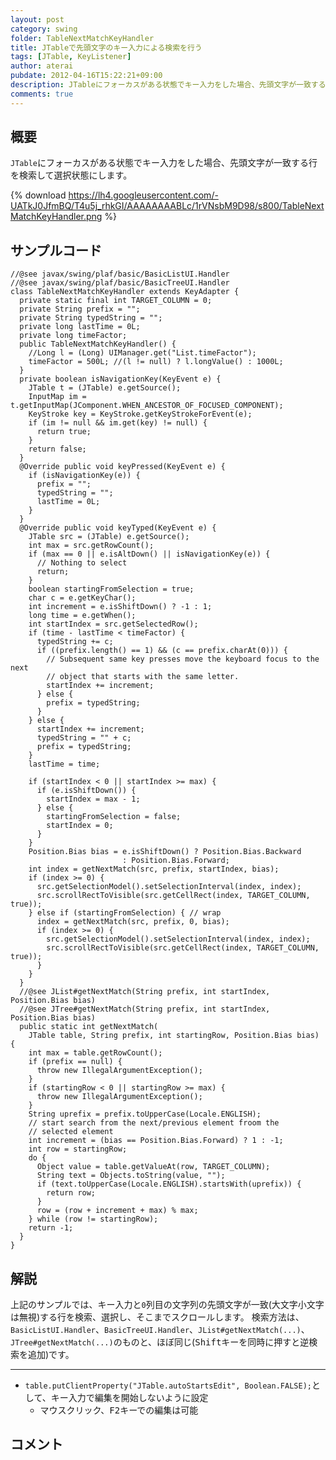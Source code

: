 ```yaml
---
layout: post
category: swing
folder: TableNextMatchKeyHandler
title: JTableで先頭文字のキー入力による検索を行う
tags: [JTable, KeyListener]
author: aterai
pubdate: 2012-04-16T15:22:21+09:00
description: JTableにフォーカスがある状態でキー入力をした場合、先頭文字が一致する行を検索して選択状態にします。
comments: true
---
```

## 概要
`JTable`にフォーカスがある状態でキー入力をした場合、先頭文字が一致する行を検索して選択状態にします。

{% download https://lh4.googleusercontent.com/-UATkJ0JfmBQ/T4u5j_rhkGI/AAAAAAAABLc/1rVNsbM9D98/s800/TableNextMatchKeyHandler.png %}

## サンプルコード
<pre class="prettyprint"><code>//@see javax/swing/plaf/basic/BasicListUI.Handler
//@see javax/swing/plaf/basic/BasicTreeUI.Handler
class TableNextMatchKeyHandler extends KeyAdapter {
  private static final int TARGET_COLUMN = 0;
  private String prefix = "";
  private String typedString = "";
  private long lastTime = 0L;
  private long timeFactor;
  public TableNextMatchKeyHandler() {
    //Long l = (Long) UIManager.get("List.timeFactor");
    timeFactor = 500L; //(l != null) ? l.longValue() : 1000L;
  }
  private boolean isNavigationKey(KeyEvent e) {
    JTable t = (JTable) e.getSource();
    InputMap im = t.getInputMap(JComponent.WHEN_ANCESTOR_OF_FOCUSED_COMPONENT);
    KeyStroke key = KeyStroke.getKeyStrokeForEvent(e);
    if (im != null &amp;&amp; im.get(key) != null) {
      return true;
    }
    return false;
  }
  @Override public void keyPressed(KeyEvent e) {
    if (isNavigationKey(e)) {
      prefix = "";
      typedString = "";
      lastTime = 0L;
    }
  }
  @Override public void keyTyped(KeyEvent e) {
    JTable src = (JTable) e.getSource();
    int max = src.getRowCount();
    if (max == 0 || e.isAltDown() || isNavigationKey(e)) {
      // Nothing to select
      return;
    }
    boolean startingFromSelection = true;
    char c = e.getKeyChar();
    int increment = e.isShiftDown() ? -1 : 1;
    long time = e.getWhen();
    int startIndex = src.getSelectedRow();
    if (time - lastTime &lt; timeFactor) {
      typedString += c;
      if ((prefix.length() == 1) &amp;&amp; (c == prefix.charAt(0))) {
        // Subsequent same key presses move the keyboard focus to the next
        // object that starts with the same letter.
        startIndex += increment;
      } else {
        prefix = typedString;
      }
    } else {
      startIndex += increment;
      typedString = "" + c;
      prefix = typedString;
    }
    lastTime = time;

    if (startIndex &lt; 0 || startIndex &gt;= max) {
      if (e.isShiftDown()) {
        startIndex = max - 1;
      } else {
        startingFromSelection = false;
        startIndex = 0;
      }
    }
    Position.Bias bias = e.isShiftDown() ? Position.Bias.Backward
                         : Position.Bias.Forward;
    int index = getNextMatch(src, prefix, startIndex, bias);
    if (index &gt;= 0) {
      src.getSelectionModel().setSelectionInterval(index, index);
      src.scrollRectToVisible(src.getCellRect(index, TARGET_COLUMN, true));
    } else if (startingFromSelection) { // wrap
      index = getNextMatch(src, prefix, 0, bias);
      if (index &gt;= 0) {
        src.getSelectionModel().setSelectionInterval(index, index);
        src.scrollRectToVisible(src.getCellRect(index, TARGET_COLUMN, true));
      }
    }
  }
  //@see JList#getNextMatch(String prefix, int startIndex, Position.Bias bias)
  //@see JTree#getNextMatch(String prefix, int startIndex, Position.Bias bias)
  public static int getNextMatch(
    JTable table, String prefix, int startingRow, Position.Bias bias) {
    int max = table.getRowCount();
    if (prefix == null) {
      throw new IllegalArgumentException();
    }
    if (startingRow &lt; 0 || startingRow &gt;= max) {
      throw new IllegalArgumentException();
    }
    String uprefix = prefix.toUpperCase(Locale.ENGLISH);
    // start search from the next/previous element froom the
    // selected element
    int increment = (bias == Position.Bias.Forward) ? 1 : -1;
    int row = startingRow;
    do {
      Object value = table.getValueAt(row, TARGET_COLUMN);
      String text = Objects.toString(value, "");
      if (text.toUpperCase(Locale.ENGLISH).startsWith(uprefix)) {
        return row;
      }
      row = (row + increment + max) % max;
    } while (row != startingRow);
    return -1;
  }
}
</code></pre>

## 解説
上記のサンプルでは、キー入力と`0`列目の文字列の先頭文字が一致(大文字小文字は無視)する行を検索、選択し、そこまでスクロールします。
検索方法は、`BasicListUI.Handler`、`BasicTreeUI.Handler`、`JList#getNextMatch(...)`、`JTree#getNextMatch(...)`のものと、ほぼ同じ(<kbd>Shift</kbd>キーを同時に押すと逆検索を追加)です。

- - - -
- `table.putClientProperty("JTable.autoStartsEdit", Boolean.FALSE);`として、キー入力で編集を開始しないように設定
    - マウスクリック、<kbd>F2</kbd>キーでの編集は可能

<!-- dummy comment line for breaking list -->

## コメント
